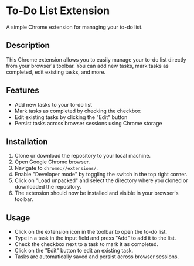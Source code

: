 # To-Do List Extension

A simple Chrome extension for managing your to-do list.

## Description

This Chrome extension allows you to easily manage your to-do list directly from your browser's toolbar. You can add new tasks, mark tasks as completed, edit existing tasks, and more.

## Features

- Add new tasks to your to-do list
- Mark tasks as completed by checking the checkbox
- Edit existing tasks by clicking the "Edit" button
- Persist tasks across browser sessions using Chrome storage

## Installation

1. Clone or download the repository to your local machine.
2. Open Google Chrome browser.
3. Navigate to `chrome://extensions/`.
4. Enable "Developer mode" by toggling the switch in the top right corner.
5. Click on "Load unpacked" and select the directory where you cloned or downloaded the repository.
6. The extension should now be installed and visible in your browser's toolbar.

## Usage

- Click on the extension icon in the toolbar to open the to-do list.
- Type in a task in the input field and press "Add" to add it to the list.
- Check the checkbox next to a task to mark it as completed.
- Click on the "Edit" button to edit an existing task.
- Tasks are automatically saved and persist across browser sessions.
